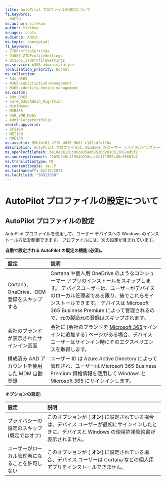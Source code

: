 ```yaml
---
title: AutoPilot プロファイルの設定について
f1.keywords:
- NOCSH
ms.author: sirkkuw
author: Sirkkuw
manager: scotv
audience: Admin
ms.topic: conceptual
f1_keywords:
- ZTDProfileSettings
- O365E_ZTDProfileSettings
- BCS365_ZTDProfileSettings
ms.service: o365-administration
localization_priority: Normal
ms.collection:
- Adm_O365
- M365-subscription-management
- M365-identity-device-management
ms.custom:
- Adm_O365
- Core_O365Admin_Migration
- MiniMaven
- MSB365
- OKR_SMB_M365
- AdminSurgePortfolio
search.appverid:
- BCS160
- MET150
- MOE150
ms.assetid: 99bfbf81-e719-4630-9b0f-c187edfa1f8a
description: AutoPilot プロファイルは、Windows がユーザー デバイスにインストールされる方法を制御するのに役立ちます。 プロファイルには、Cortana のインストールをスキップするなど、既定とオプションの設定が含まれる。
ms.openlocfilehash: be10e0e1c8c96ce05aab8526d2010313662ed5f2
ms.sourcegitcommit: 27b2b2e5c41934b918cac2c171556c45e36661bf
ms.translationtype: MT
ms.contentlocale: ja-JP
ms.lasthandoff: 03/19/2021
ms.locfileid: "50913380"
---
```

# <a name="about-autopilot-profile-settings"></a>AutoPilot プロファイルの設定について

## <a name="autopilot-profile-settings"></a>AutoPilot プロファイルの設定

AutoPilot プロファイルを使用して、ユーザー デバイスへの Windows のインストール方法を制御できます。 プロファイルには、次の設定が含まれています。
  
 **自動で設定される AutoPilot の既定の機能 (必須)。**
  
|**設定**|**説明**|
|:-----|:-----|
|Cortana、OneDrive、OEM 登録をスキップする  <br/> |Cortana や個人用 OneDrive のようなコンシューマー アプリのインストールをスキップします。 デバイスユーザーは、ユーザーがデバイスのローカル管理者である限り、後でこれらをインストールできます。 デバイスは Microsoft 365 Business Premium によって管理されるので、元の製造元の登録はスキップされます。  <br/> |
|会社のブランドが表示されたサインイン画面  <br/> |会社に [会社のブランドを [Microsoft 365](../admin/setup/customize-sign-in-page.md)サインインに追加する] ページがある場合、デバイス ユーザーはサインイン時にそのエクスペリエンスを取得します。  <br/> |
|構成済み AAD アカウントを使用した MDM 自動登録  <br/> |ユーザー ID は Azure Active Directory によって管理され、ユーザーは Microsoft 365 Business Premium 資格情報を使用して Windows と Microsoft 365 にサインインします。  <br/> |
   
 **オプションの設定:**
  
|**設定**|**説明**|
|:-----|:-----|
|プライバシーの設定のスキップ (既定ではオフ)  <br/> |このオプションが [ **オン**] に設定されている場合は、デバイス ユーザーが最初にサインインしたときに、デバイスと Windows の使用許諾契約書が表示されません。  <br/> |
|ユーザーがローカル管理者になることを許可しない  <br/> |このオプションが [ **オン**] に設定されている場合、デバイス ユーザーは Cortana などの個人用アプリをインストールできません。<br/> |
